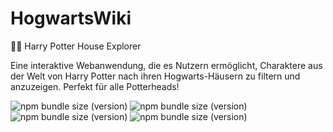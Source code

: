 # HogwartsWiki
🧙‍♂️ Harry Potter House Explorer

Eine interaktive Webanwendung, die es Nutzern ermöglicht, Charaktere aus der Welt von Harry Potter nach ihren Hogwarts-Häusern zu filtern und anzuzeigen. Perfekt für alle Potterheads!

![npm bundle size (version)](https://img.shields.io/badge/version-0.0.1-green) ![npm bundle size (version)](https://img.shields.io/badge/language-JavaScript-yellow) ![npm bundle size (version)](https://img.shields.io/badge/language-CSS3-blue) ![npm bundle size (version)](https://img.shields.io/badge/language-HTML5-orange) 
